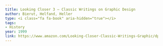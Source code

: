 ```yaml
---
title: Looking Closer 3 — Classic Writings on Graphic Design
author: Bierut, Helfand, Heller
type: <i class="fa fa-book" aria-hidden="true"></i>
tags:
- History
year: 1999
link: https://www.amazon.com/Looking-Closer-Classic-Writings-Graphic/dp/1581150229/ref=sr_1_1?ie=UTF8&qid=1505357873&sr=8-1&keywords=looking+closer+3
---
```

